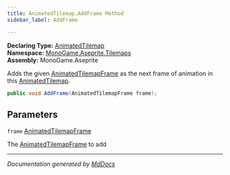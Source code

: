 ```yaml
---
title: AnimatedTilemap.AddFrame Method
sidebar_label: AddFrame

---
```


**Declaring Type:** [AnimatedTilemap](../)  
**Namespace:** [MonoGame.Aseprite.Tilemaps](../../)  
**Assembly:** MonoGame.Aseprite

Adds the given [AnimatedTilemapFrame](../../AnimatedTilemapFrame/) as the next frame of animation in this [AnimatedTilemap](../).

```csharp
public void AddFrame(AnimatedTilemapFrame frame);
```

## Parameters

`frame`  [AnimatedTilemapFrame](../../AnimatedTilemapFrame/)

The [AnimatedTilemapFrame](../../AnimatedTilemapFrame/) to add

___

*Documentation generated by [MdDocs](https://github.com/ap0llo/mddocs)*
